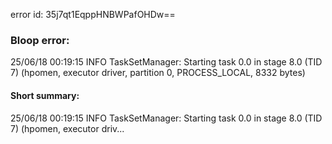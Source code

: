 error id: 35j7qt1EqppHNBWPafOHDw==
### Bloop error:

25/06/18 00:19:15 INFO TaskSetManager: Starting task 0.0 in stage 8.0 (TID 7) (hpomen, executor driver, partition 0, PROCESS_LOCAL, 8332 bytes)
#### Short summary: 

25/06/18 00:19:15 INFO TaskSetManager: Starting task 0.0 in stage 8.0 (TID 7) (hpomen, executor driv...